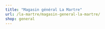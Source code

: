 ```yaml
---
title: "Magasin général La Martre"
url: /la-martre/magasin-general-la-martre/
shop: general
---
```

